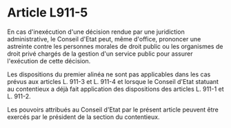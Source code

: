 # Article L911-5

En cas d'inexécution d'une décision rendue par une juridiction administrative, le Conseil d'Etat peut, même d'office, prononcer une astreinte contre les personnes morales de droit public ou les organismes de droit privé chargés de la gestion d'un service public pour assurer l'exécution de cette décision.

Les dispositions du premier alinéa ne sont pas applicables dans les cas prévus aux articles L. 911-3 et L. 911-4 et lorsque le Conseil d'Etat statuant au contentieux a déjà fait application des dispositions des articles L. 911-1 et L. 911-2.

Les pouvoirs attribués au Conseil d'Etat par le présent article peuvent être exercés par le président de la section du contentieux.
